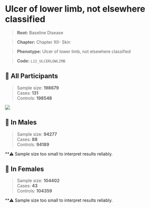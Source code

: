 # Ulcer of lower limb, not elsewhere classified

> **Root:** Baseline Disease  

> **Chapter:** Chapter XII- Skin  

> **Phenotype:** Ulcer of lower limb, not elsewhere classified  

> **Code:** `L12_ULCERLOWLIMB`

## 🧪 All Participants  
> Sample size: **198679**  
> Cases: **131**  
> Controls: **198548**
<img src="/Disease/Figures/ALL/Baseline/L12_ULCERLOWLIMB.png"/>
<CsvTable src="/Disease/Data/ALL/Baseline/LG_L12_ULCERLOWLIMB.csv" label="🔍 View full results" />

## 👨 In Males  
> Sample size: **94277**  
> Cases: **88**  
> Controls: **94189**

**⚠️ Sample size too small to interpret results reliably.

## 👩 In Females  
> Sample size: **104402**  
> Cases: **43**  
> Controls: **104359**

**⚠️ Sample size too small to interpret results reliably.
